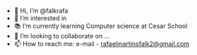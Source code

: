 - 👋 Hi, I’m @falkrafa
- 👀 I’m interested in 
- 📚 I’m currently learning Computer science at Cesar School
- 💞️ I’m looking to collaborate on ...
- 📫 How to reach me: e-mail - rafaelmartinsfalk2@gmail.com

<!---
falkrafa/falkrafa is a ✨ special ✨ repository because its `README.md` (this file) appears on your GitHub profile.
You can click the Preview link to take a look at your changes.
--->
